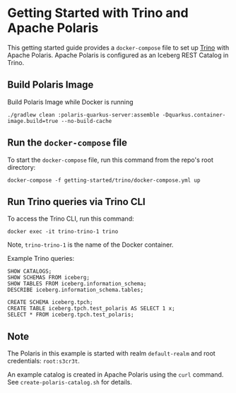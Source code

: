 <!--
  Licensed to the Apache Software Foundation (ASF) under one
  or more contributor license agreements.  See the NOTICE file
  distributed with this work for additional information
  regarding copyright ownership.  The ASF licenses this file
  to you under the Apache License, Version 2.0 (the
  "License"); you may not use this file except in compliance
  with the License.  You may obtain a copy of the License at
 
   http://www.apache.org/licenses/LICENSE-2.0
 
  Unless required by applicable law or agreed to in writing,
  software distributed under the License is distributed on an
  "AS IS" BASIS, WITHOUT WARRANTIES OR CONDITIONS OF ANY
  KIND, either express or implied.  See the License for the
  specific language governing permissions and limitations
  under the License.
-->

# Getting Started with Trino and Apache Polaris

This getting started guide provides a `docker-compose` file to set up [Trino](https://trino.io/) with Apache Polaris. Apache Polaris is configured as an Iceberg REST Catalog in Trino. 

## Build Polaris Image
Build Polaris Image while Docker is running
```
./gradlew clean :polaris-quarkus-server:assemble -Dquarkus.container-image.build=true --no-build-cache
```

## Run the `docker-compose` file
To start the `docker-compose` file, run this command from the repo's root directory:
```
docker-compose -f getting-started/trino/docker-compose.yml up 
```

## Run Trino queries via Trino CLI
To access the Trino CLI, run this command:
```
docker exec -it trino-trino-1 trino
```
Note, `trino-trino-1` is the name of the Docker container.

Example Trino queries:
```
SHOW CATALOGS;
SHOW SCHEMAS FROM iceberg;
SHOW TABLES FROM iceberg.information_schema;
DESCRIBE iceberg.information_schema.tables;

CREATE SCHEMA iceberg.tpch;
CREATE TABLE iceberg.tpch.test_polaris AS SELECT 1 x;
SELECT * FROM iceberg.tpch.test_polaris;
```

## Note
The Polaris in this example is started with realm `default-realm` and root credentials: `root:s3cr3t`.

An example catalog is created in Apache Polaris using the `curl` command. See `create-polaris-catalog.sh` for details.
